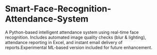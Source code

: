 # Smart-Face-Recognition-Attendance-System
A Python-based intelligent attendance system using real-time face recognition. Includes automated image quality checks (blur &amp; lighting), attendance reporting in Excel, and instant email delivery of reports.Experimental ML-based version included for future enhancement.
